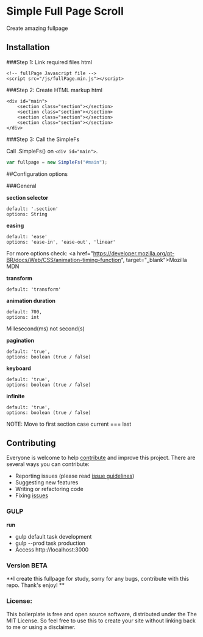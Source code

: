 # Simple Full Page Scroll 
Create amazing fullpage

## Installation
###Step 1: Link required files
html
```
<!-- fullPage Javascript file -->
<script src="/js/fullPage.min.js"></script>
```

###Step 2: Create HTML markup
html
```
<div id="main">
	<section class="section"></section>
	<section class="section"></section>
	<section class="section"></section>
	<section class="section"></section>
</div>
```

###Step 3: Call the SimpleFs

Call .SimpleFs() on `<div id="main">`.

```javascript
var fullpage = new SimpleFs("#main");
```

##Configuration options

###General

**section selector**
```
default: '.section'
options: String
```

**easing**
```
default: 'ease'
options: 'ease-in', 'ease-out', 'linear'
```
For more options check: <a href="https://developer.mozilla.org/pt-BR/docs/Web/CSS/animation-timing-function", target="_blank">Mozilla MDN</a>

**transform**
```
default: 'transform'
```

**animation duration**
```
default: 700,
options: int
```
Millesecond(ms) not second(s)

**pagination**
```
default: 'true',
options: boolean (true / false)
```

**keyboard**
```
default: 'true',
options: boolean (true / false)
```

**infinite**
```
default: 'true',
options: boolean (true / false)
```
NOTE: Move to first section case current === last

## Contributing

Everyone is welcome to help [contribute](CONTRIBUTING.md) and improve this project. There are several ways you can contribute:

* Reporting issues (please read [issue guidelines](https://github.com/necolas/issue-guidelines))
* Suggesting new features
* Writing or refactoring code
* Fixing [issues](https://github.com/roots/roots/issues)

### GULP
**run**

* gulp default task development
* gulp --prod task production
* Access http://localhost:3000

### Version BETA
**I create this fullpage for study, sorry for any bugs, contribute with this repo. Thank's enjoy! **

### License:

This boilerplate is free and open source software, distributed under the The MIT License. So feel free to use this to create your site without linking back to me or using a disclaimer.
